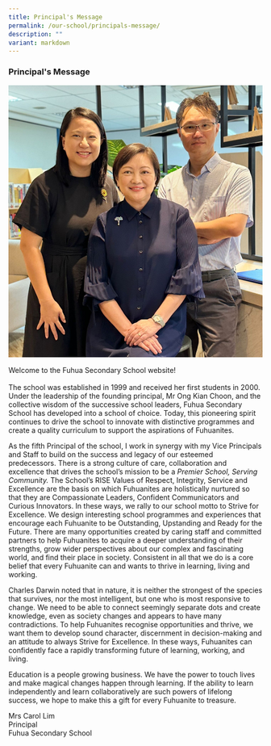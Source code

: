 ```yaml
---
title: Principal's Message
permalink: /our-school/principals-message/
description: ""
variant: markdown
---
```

### Principal's Message

![](/images/2024_P_and_VPs.jpeg)

Welcome to the Fuhua Secondary School website!
<br> 
<br> The school was established in 1999 and received her first students in 2000. Under the leadership of the founding principal, Mr Ong Kian Choon, and the collective wisdom of the successive school leaders, Fuhua Secondary School has developed into a school of choice. Today, this pioneering spirit continues to drive the school to innovate with distinctive programmes and create a quality curriculum to support the aspirations of Fuhuanites. &nbsp;

As the fifth Principal of the school, I work in synergy with my Vice Principals and Staff to build on the success and legacy of our esteemed predecessors. There is a strong culture of care, collaboration and excellence that drives the school’s mission to be a _Premier School, Serving Community._ The School’s RISE Values of Respect, Integrity, Service and Excellence are the basis on which Fuhuanites are holistically nurtured so that they are Compassionate Leaders, Confident Communicators and Curious Innovators. In these ways, we rally to our school motto to Strive for Excellence. We design interesting school programmes and experiences that encourage each Fuhuanite to be Outstanding, Upstanding and Ready for the Future. There are many opportunities created by caring staff and committed partners to help Fuhuanites to acquire a deeper understanding of their strengths, grow wider perspectives about our complex and fascinating world, and find their place in society. Consistent in all that we do is a core belief that every Fuhuanite can and wants to thrive in learning, living and working. 

Charles Darwin noted that in nature, it is neither the strongest of the species that survives, nor the most intelligent, but one who is most responsive to change. We need to be able to connect seemingly separate dots and create knowledge, even as society changes and appears to have many contradictions. To help Fuhuanites recognise opportunities and thrive, we want them to develop sound character, discernment in decision-making and an attitude to always Strive for Excellence. In these ways, Fuhuanites can confidently face a rapidly transforming future of learning, working, and living.&nbsp;&nbsp;

Education is a people growing business. We have the power to touch lives and make magical changes happen through learning. If the ability to learn independently and learn collaboratively are such powers of lifelong success, we hope to make this a gift for every Fuhuanite to treasure.

Mrs Carol Lim<br>Principal <br> Fuhua Secondary School